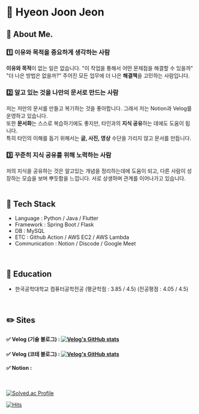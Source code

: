 # 👋 Hyeon Joon Jeon
## 🤔 About Me.
### 1️⃣ 이유와 목적을 중요하게 생각하는 사람 
**이유와 목적**이 없는 일은 없습니다. "이 작업을 통해서 어떤 문제점을 해결할 수 있을까"<br> "더 나은 방법은 없을까?" 주어진 모든 업무에 더 나은 **해결책**을 고민하는 사람입니다. <br>

### 2️⃣ 알고 있는 것을 나만의 문서로 만드는 사람
저는 저만의 문서를 만들고 복기하는 것을 좋아합니다. 그래서 저는 Notion과 Velog를 운영하고 있습니다.<br>또한 **문서화**는 스스로 복습하기에도 좋지만, 타인과의 **지식 공유**하는 데에도 도움이 됩니다. <br>특히 타인의 이해를 돕기 위해서는 **글, 사진, 영상** 수단을 가리지 않고 문서를 만듭니다. <br>

### 3️⃣ 꾸준히 지식 공유를 위해 노력하는 사람
저의 지식을 공유하는 것은 알고있는 개념을 정리하는데에 도움이 되고, 다른 사람이 성장하는 모습을 보며 뿌듯함을 느낍니다. 서로 상생하며 관계를 이어나가고 있습니다. <br><br>

## 🔧 Tech Stack
- Language : Python / Java / Flutter
- Framework : Spring Boot / Flask
- DB : MySQL
- ETC : Github Action / AWS EC2 / AWS Lambda
- Communication : Notion / Discode / Google Meet

<br>

## 🏫 Education
- 한국공학대학교 컴퓨터공학전공 (평균학점 : 3.85 / 4.5) (전공평점 : 4.05 / 4.5)
<br>

## ✏️ Sites
#### ✅ Velog (기술 블로그) :  [![Velog's GitHub stats](https://velog-readme-stats.vercel.app/api/badge?name=guswns7451)](https://velog.io/@guswns7451)
#### ✅ Velog (코테 블로그) :  [![Velog's GitHub stats](https://velog-readme-stats.vercel.app/api/badge?name=guswns74521)](https://velog.io/@guswns74521) 
#### ✅ Notion : 
<br>

[![Solved.ac Profile](http://mazassumnida.wtf/api/v2/generate_badge?boj=guswns7452)](https://solved.ac/guswns7452/)

[![Hits](https://hits.seeyoufarm.com/api/count/incr/badge.svg?url=https%3A%2F%2Fgithub.com%2Fguswns7452&count_bg=%2379C83D&title_bg=%23555555&icon=&icon_color=%23E7E7E7&title=hits&edge_flat=false)](https://hits.seeyoufarm.com)

<!--
**guswns7452/guswns7452** is a ✨ _special_ ✨ repository because its `README.md` (this file) appears on your GitHub profile.

Here are some ideas to get you started:

- 🔭 I’m currently working on ...
- 🌱 I’m currently learning ...
- 👯 I’m looking to collaborate on ...
- 🤔 I’m looking for help with ...
- 💬 Ask me about ...
- 📫 How to reach me: ...
- 😄 Pronouns: ...
- ⚡ Fun fact: ...
-->
